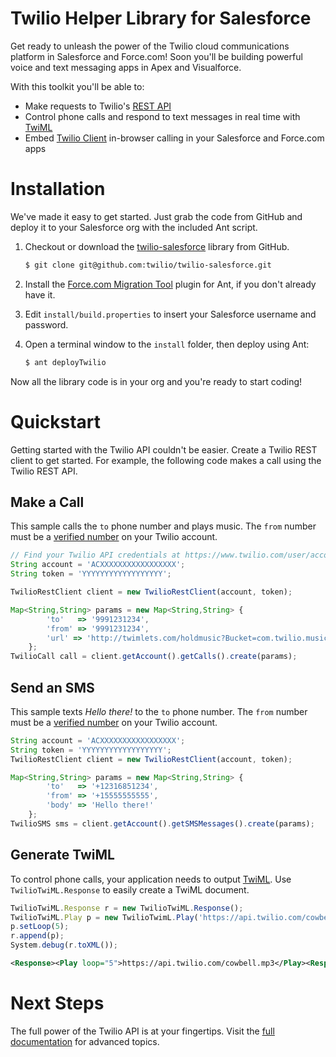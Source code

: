 # Twilio Helper Library for Salesforce

Get ready to unleash the power of the Twilio cloud communications platform in Salesforce and Force.com!  Soon you'll be building powerful voice and text messaging apps in Apex and Visualforce.

With this toolkit you'll be able to:

* Make requests to Twilio's [REST API](http://www.twilio.com/docs/api)
* Control phone calls and respond to text messages in real time with [TwiML](http://www.twilio.com/docs/api/twiml)
* Embed [Twilio Client](http://www.twilio.com/docs/client) in-browser calling in your Salesforce and Force.com apps


Installation
============

We've made it easy to get started. Just grab the code from GitHub and deploy it to your Salesforce org with the included Ant script.

1. Checkout or download the [twilio-salesforce](https://github.com/twilio/twilio-salesforce) library from GitHub.

    ```bash
    $ git clone git@github.com:twilio/twilio-salesforce.git
    ```

1. Install the [Force.com Migration Tool](http://www.salesforce.com/us/developer/docs/daas/Content/forcemigrationtool_install.htm) plugin for Ant, if you don't already have it.

1. Edit `install/build.properties` to insert your Salesforce username and password.

1. Open a terminal window to the `install` folder, then deploy using Ant:

    ```bash
    $ ant deployTwilio
    ```

Now all the library code is in your org and you're ready to start coding!



Quickstart
==========

Getting started with the Twilio API couldn't be easier. Create a Twilio REST client to get started. For example, the following code makes a call using the Twilio REST API.

Make a Call
-----------
This sample calls the `to` phone number and plays music.  The `from` number must be a [verified number](https://www.twilio.com/user/account/phone-numbers/verified) on your Twilio account.

```javascript
// Find your Twilio API credentials at https://www.twilio.com/user/account
String account = 'ACXXXXXXXXXXXXXXXXX';
String token = 'YYYYYYYYYYYYYYYYYY';

TwilioRestClient client = new TwilioRestClient(account, token);

Map<String,String> params = new Map<String,String> {
        'to'   => '9991231234',
        'from' => '9991231234',
        'url' => 'http://twimlets.com/holdmusic?Bucket=com.twilio.music.ambient'
    };
TwilioCall call = client.getAccount().getCalls().create(params);
```

Send an SMS
-----------
This sample texts *Hello there!* to the `to` phone number.  The `from` number must be a [verified number](https://www.twilio.com/user/account/phone-numbers/verified) on your Twilio account.

```javascript
String account = 'ACXXXXXXXXXXXXXXXXX';
String token = 'YYYYYYYYYYYYYYYYYY';
TwilioRestClient client = new TwilioRestClient(account, token);

Map<String,String> params = new Map<String,String> {
        'to'   => '+12316851234',
        'from' => '+15555555555',
        'body' => 'Hello there!'
    };
TwilioSMS sms = client.getAccount().getSMSMessages().create(params);
```

Generate TwiML
--------------

To control phone calls, your application needs to output [TwiML](http://www.twilio.com/docs/api/twiml/). Use `TwilioTwiML.Response` to easily create a TwiML document.

```javascript
TwilioTwiML.Response r = new TwilioTwiML.Response();
TwilioTwiML.Play p = new TwilioTwimL.Play('https://api.twilio.com/cowbell.mp3');
p.setLoop(5);
r.append(p);
System.debug(r.toXML());
```

```xml
<Response><Play loop="5">https://api.twilio.com/cowbell.mp3</Play><Response>
```



Next Steps
==========

The full power of the Twilio API is at your fingertips. Visit the [full documentation](http://readthedocs.org/docs/twilio-salesforce) for advanced topics.
